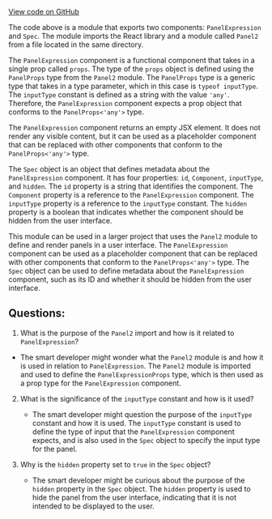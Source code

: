 [View code on GitHub](https://github.com/wandb/weave/weave-js/src/components/Panel2/PanelExpr.tsx)

The code above is a module that exports two components: `PanelExpression` and `Spec`. The module imports the React library and a module called `Panel2` from a file located in the same directory. 

The `PanelExpression` component is a functional component that takes in a single prop called `props`. The type of the `props` object is defined using the `PanelProps` type from the `Panel2` module. The `PanelProps` type is a generic type that takes in a type parameter, which in this case is `typeof inputType`. The `inputType` constant is defined as a string with the value `'any'`. Therefore, the `PanelExpression` component expects a prop object that conforms to the `PanelProps<'any'>` type.

The `PanelExpression` component returns an empty JSX element. It does not render any visible content, but it can be used as a placeholder component that can be replaced with other components that conform to the `PanelProps<'any'>` type.

The `Spec` object is an object that defines metadata about the `PanelExpression` component. It has four properties: `id`, `Component`, `inputType`, and `hidden`. The `id` property is a string that identifies the component. The `Component` property is a reference to the `PanelExpression` component. The `inputType` property is a reference to the `inputType` constant. The `hidden` property is a boolean that indicates whether the component should be hidden from the user interface.

This module can be used in a larger project that uses the `Panel2` module to define and render panels in a user interface. The `PanelExpression` component can be used as a placeholder component that can be replaced with other components that conform to the `PanelProps<'any'>` type. The `Spec` object can be used to define metadata about the `PanelExpression` component, such as its ID and whether it should be hidden from the user interface.
## Questions: 
 1. What is the purpose of the `Panel2` import and how is it related to `PanelExpression`?
   - The smart developer might wonder what the `Panel2` module is and how it is used in relation to `PanelExpression`. The `Panel2` module is imported and used to define the `PanelExpressionProps` type, which is then used as a prop type for the `PanelExpression` component.

2. What is the significance of the `inputType` constant and how is it used?
   - The smart developer might question the purpose of the `inputType` constant and how it is used. The `inputType` constant is used to define the type of input that the `PanelExpression` component expects, and is also used in the `Spec` object to specify the input type for the panel.

3. Why is the `hidden` property set to `true` in the `Spec` object?
   - The smart developer might be curious about the purpose of the `hidden` property in the `Spec` object. The `hidden` property is used to hide the panel from the user interface, indicating that it is not intended to be displayed to the user.